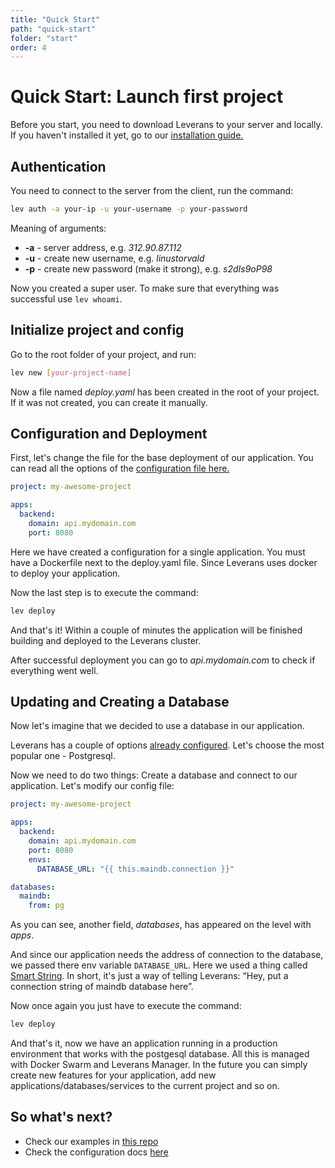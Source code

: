 ```yaml
---
title: "Quick Start"
path: "quick-start"
folder: "start"
order: 4
---
```


# Quick Start: Launch first project

Before you start, you need to download Leverans to your server and locally. If you haven't installed it yet, go to our [installation guide.](/start/install)

## Authentication

You need to connect to the server from the client, run the command:

```bash
lev auth -a your-ip -u your-username -p your-password
```

Meaning of arguments:

- **-a** - server address, e.g. _312.90.87.112_
- **-u** - create new username, e.g. _linustorvald_
- **-p** - create new password (make it strong), e.g. _s2dIs9oP98_

Now you created a super user. To make sure that everything was successful use `lev whoami`.

## Initialize project and config

Go to the root folder of your project, and run:

```bash
lev new [your-project-name]
```

Now a file named _deploy.yaml_ has been created in the root of your project. If it was not created, you can create it manually.

## Configuration and Deployment

First, let's change the file for the base deployment of our application. You can read all the options of the [configuration file here.](/config/file)

```yaml
project: my-awesome-project

apps:
  backend:
    domain: api.mydomain.com
    port: 8080
```

Here we have created a configuration for a single application. You must have a Dockerfile next to the deploy.yaml file. Since Leverans uses docker to deploy your application.

Now the last step is to execute the command:

```bash
lev deploy
```

And that's it! Within a couple of minutes the application will be finished building and deployed to the Leverans cluster.

After successful deployment you can go to _api.mydomain.com_ to check if everything went well.

## Updating and Creating a Database

Now let's imagine that we decided to use a database in our application.

Leverans has a couple of options [already configured](/databases/ready-to-go). Let's choose the most popular one - Postgresql.

Now we need to do two things: Create a database and connect to our application. Let's modify our config file:

```yaml
project: my-awesome-project

apps:
  backend:
    domain: api.mydomain.com
    port: 8080
    envs:
      DATABASE_URL: "{{ this.maindb.connection }}"

databases:
  maindb:
    from: pg
```

As you can see, another field, _databases_, has appeared on the level with _apps_.

And since our application needs the address of connection to the database, we passed there env variable `DATABASE_URL`. Here we used a thing called [Smart String](/concept/smart-strings). In short, it's just a way of telling Leverans: “Hey, put a connection string of maindb database here”.

Now once again you just have to execute the command:

```bash
lev deploy
```

And that's it, now we have an application running in a production environment that works with the postgesql database. All this is managed with Docker Swarm and Leverans Manager. In the future you can simply create new features for your application, add new applications/databases/services to the current project and so on.

## So what's next?

- Check our examples in [this repo](https://github.com/ethanhamilthon/leverans/tree/master/examples)
- Check the configuration docs [here](/config/file)
